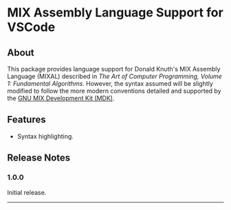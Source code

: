 # MIX Assembly Language Support for VSCode

## About

This package provides language support for Donald Knuth's MIX Assembly Language (MIXAL) described in _The Art of Computer Programming, Volume 1: Fundamental Algorithms_. However, the syntax assumed will be slightly modified
to follow the more modern conventions detailed and supported by the [GNU MIX Development Kit (MDK)](https://www.gnu.org/software/mdk/).

## Features

* Syntax highlighting.

<!-- ## Requirements -->

<!-- ## Extension Settings -->

<!-- ## Known Issues -->

## Release Notes

### 1.0.0

Initial release.

---
